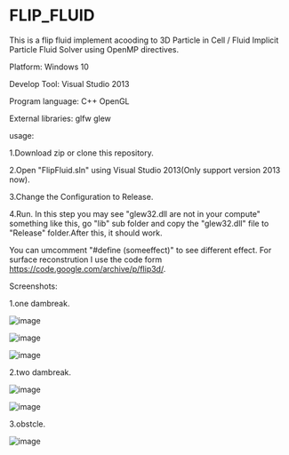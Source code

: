 # FLIP_FLUID
This is a flip fluid implement acooding to 3D Particle in Cell / Fluid Implicit Particle Fluid
Solver using OpenMP directives.

Platform:           Windows 10

Develop Tool:       Visual Studio 2013

Program language:   C++  OpenGL

External libraries: glfw glew

usage:

1.Download zip or clone this repository.

2.Open "FlipFluid.sln" using Visual Studio 2013(Only support version 2013 now).

3.Change the Configuration to Release.

4.Run.
In this step you may see "glew32.dll are not in your compute" something like this,
go "lib" sub folder and copy the "glew32.dll" file to "Release" folder.After this,
it should work.
  
You can umcomment "#define (someeffect)" to see different effect.
For surface reconstrution I use the code form https://code.google.com/archive/p/flip3d/.

Screenshots:

1.one dambreak.

![image](https://github.com/duoshengyu/FLIP_FLUID/blob/master/screenshots/1.png)

![image](https://github.com/duoshengyu/FLIP_FLUID/blob/master/screenshots/2.png)

![image](https://github.com/duoshengyu/FLIP_FLUID/blob/master/screenshots/3.png)

2.two dambreak.

![image](https://github.com/duoshengyu/FLIP_FLUID/blob/master/screenshots/4.png)

![image](https://github.com/duoshengyu/FLIP_FLUID/blob/master/screenshots/5.png)

3.obstcle.

![image](https://github.com/duoshengyu/FLIP_FLUID/blob/master/screenshots/6.png)